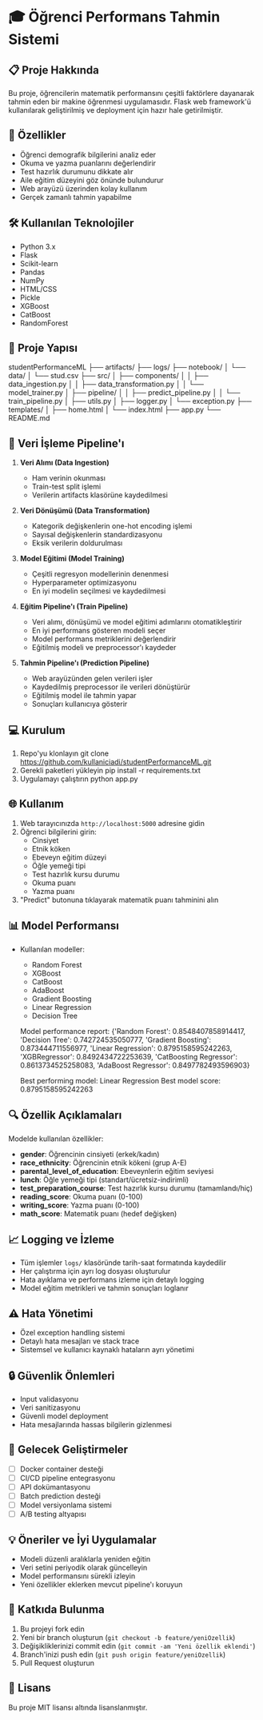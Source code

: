 # 🎓 Öğrenci Performans Tahmin Sistemi

## 📋 Proje Hakkında
Bu proje, öğrencilerin matematik performansını çeşitli faktörlere dayanarak tahmin eden bir makine öğrenmesi uygulamasıdır. Flask web framework'ü kullanılarak geliştirilmiş ve deployment için hazır hale getirilmiştir.

## 🎯 Özellikler
- Öğrenci demografik bilgilerini analiz eder
- Okuma ve yazma puanlarını değerlendirir
- Test hazırlık durumunu dikkate alır
- Aile eğitim düzeyini göz önünde bulundurur
- Web arayüzü üzerinden kolay kullanım
- Gerçek zamanlı tahmin yapabilme

## 🛠️ Kullanılan Teknolojiler
- Python 3.x
- Flask
- Scikit-learn
- Pandas
- NumPy
- HTML/CSS
- Pickle
- XGBoost
- CatBoost
- RandomForest

## 📁 Proje Yapısı 

studentPerformanceML
    ├── artifacts/
    ├── logs/
    ├── notebook/
    │   └── data/
    │   └── stud.csv
    ├── src/
    │   ├── components/
    │   │   ├── data_ingestion.py
    │   │   ├── data_transformation.py
    │   │   └── model_trainer.py
    │   ├── pipeline/
    │   │   ├── predict_pipeline.py
    │   │   └── train_pipeline.py
    │   ├── utils.py
    │   ├── logger.py
    │   └── exception.py
    ├── templates/
    │   ├── home.html
    │   └── index.html
    ├── app.py
    └── README.md


## 🔄 Veri İşleme Pipeline'ı
1. **Veri Alımı (Data Ingestion)**
   - Ham verinin okunması
   - Train-test split işlemi
   - Verilerin artifacts klasörüne kaydedilmesi

2. **Veri Dönüşümü (Data Transformation)**
   - Kategorik değişkenlerin one-hot encoding işlemi
   - Sayısal değişkenlerin standardizasyonu
   - Eksik verilerin doldurulması

3. **Model Eğitimi (Model Training)**
   - Çeşitli regresyon modellerinin denenmesi
   - Hyperparameter optimizasyonu
   - En iyi modelin seçilmesi ve kaydedilmesi

4. **Eğitim Pipeline'ı (Train Pipeline)**
   - Veri alımı, dönüşümü ve model eğitimi adımlarını otomatikleştirir
   - En iyi performans gösteren modeli seçer
   - Model performans metriklerini değerlendirir
   - Eğitilmiş modeli ve preprocessor'ı kaydeder

5. **Tahmin Pipeline'ı (Prediction Pipeline)**
   - Web arayüzünden gelen verileri işler
   - Kaydedilmiş preprocessor ile verileri dönüştürür
   - Eğitilmiş model ile tahmin yapar
   - Sonuçları kullanıcıya gösterir

## 💻 Kurulum
1. Repo'yu klonlayın
git clone https://github.com/kullaniciadi/studentPerformanceML.git
2. Gerekli paketleri yükleyin pip install -r requirements.txt
3. Uygulamayı çalıştırın python app.py


## 🌐 Kullanım
1. Web tarayıcınızda `http://localhost:5000` adresine gidin
2. Öğrenci bilgilerini girin:
   - Cinsiyet
   - Etnik köken
   - Ebeveyn eğitim düzeyi
   - Öğle yemeği tipi
   - Test hazırlık kursu durumu
   - Okuma puanı
   - Yazma puanı
3. "Predict" butonuna tıklayarak matematik puanı tahminini alın

## 📊 Model Performansı
- Kullanılan modeller:
  - Random Forest
  - XGBoost
  - CatBoost
  - AdaBoost
  - Gradient Boosting
  - Linear Regression
  - Decision Tree

  Model performance report: {'Random Forest': 0.8548407858914417,
   'Decision Tree': 0.742724535050777, 'Gradient Boosting': 0.873444711556977,
   'Linear Regression': 0.8795158595242263, 'XGBRegressor': 0.8492434722253639,
   'CatBoosting Regressor': 0.8613734525258083, 'AdaBoost Regressor': 0.8497782493596903}
  
  Best performing model: Linear Regression
  Best model score: 0.8795158595242263

## 🔍 Özellik Açıklamaları
Modelde kullanılan özellikler:
- **gender**: Öğrencinin cinsiyeti (erkek/kadın)
- **race_ethnicity**: Öğrencinin etnik kökeni (grup A-E)
- **parental_level_of_education**: Ebeveynlerin eğitim seviyesi
- **lunch**: Öğle yemeği tipi (standart/ücretsiz-indirimli)
- **test_preparation_course**: Test hazırlık kursu durumu (tamamlandı/hiç)
- **reading_score**: Okuma puanı (0-100)
- **writing_score**: Yazma puanı (0-100)
- **math_score**: Matematik puanı (hedef değişken)

## 📈 Logging ve İzleme
- Tüm işlemler `logs/` klasöründe tarih-saat formatında kaydedilir
- Her çalıştırma için ayrı log dosyası oluşturulur
- Hata ayıklama ve performans izleme için detaylı logging
- Model eğitim metrikleri ve tahmin sonuçları loglanır

## ⚠️ Hata Yönetimi
- Özel exception handling sistemi
- Detaylı hata mesajları ve stack trace
- Sistemsel ve kullanıcı kaynaklı hataların ayrı yönetimi

## 🔒 Güvenlik Önlemleri
- Input validasyonu
- Veri sanitizasyonu
- Güvenli model deployment
- Hata mesajlarında hassas bilgilerin gizlenmesi

## 🚀 Gelecek Geliştirmeler
- [ ] Docker container desteği
- [ ] CI/CD pipeline entegrasyonu
- [ ] API dokümantasyonu
- [ ] Batch prediction desteği
- [ ] Model versiyonlama sistemi
- [ ] A/B testing altyapısı

## 💡 Öneriler ve İyi Uygulamalar
- Modeli düzenli aralıklarla yeniden eğitin
- Veri setini periyodik olarak güncelleyin
- Model performansını sürekli izleyin
- Yeni özellikler eklerken mevcut pipeline'ı koruyun

## 🤝 Katkıda Bulunma
1. Bu projeyi fork edin
2. Yeni bir branch oluşturun (`git checkout -b feature/yeniOzellik`)
3. Değişikliklerinizi commit edin (`git commit -am 'Yeni özellik eklendi'`)
4. Branch'inizi push edin (`git push origin feature/yeniOzellik`)
5. Pull Request oluşturun

## 📝 Lisans
Bu proje MIT lisansı altında lisanslanmıştır.
